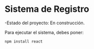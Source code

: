 <h1> Sistema de Registro </h1>

-Estado del proyecto: En construcción.

Para ejecutar el sistema, debes poner:


```npm install react```

